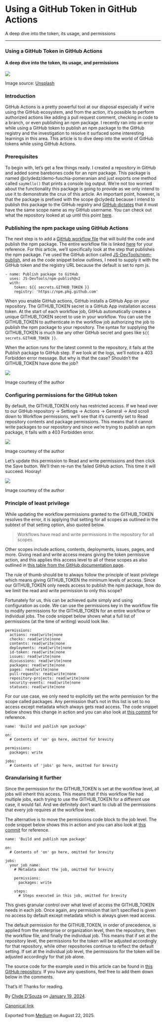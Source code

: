 # Using a GitHub Token in GitHub Actions

A deep dive into the token, its usage, and permissions

***

### Using a GitHub Token in GitHub Actions

#### A deep dive into the token, its usage, and permissions

![](https://cdn-images-1.medium.com/max/800/1*kuycwFz6q2dNEBpR31fKqA.jpeg)

Image source: [Unsplash](https://unsplash.com/photos/a-bunch-of-keys-that-are-on-a-yellow-background-vLuj--T3Fp8)

### Introduction

GitHub Actions is a pretty powerful tool at our disposal especially if we’re using the GitHub ecosystem, and from the action, it’s possible to perform authorized actions like adding a pull request comment, checking in code to a branch, or even publishing an npm package. I recently ran into an error while using a GitHub token to publish an npm package to the GitHub registry and the investigation to resolve it surfaced some interesting learnings in this area. This article is to dive deep into the world of GitHub tokens while using GitHub Actions.

### Prerequisites

To begin with, let’s get a few things ready. I created a repository in GitHub and added some barebones code for an npm package. This package is named @clydedz/demo-fuschia-pomeranian and just exports one method called `sayHello()` that prints a console log output. We’re not too worried about the functionality this package is going to provide as we only intend to use it to demonstrate the crux of this article. An important point, however, is that the package is prefixed with the scope @clydedz because I intend to publish this package to the GitHub registry and [GitHub dictates](https://github.com/orgs/community/discussions/52267#discussioncomment-5554918) that it must have the same scope name as my GitHub username. You can check out what the repository looked at up until this point [here](https://github.com/ClydeDz/github-npm-package-token-demo/commit/5575ec67b22a8ec4e74e910eb55baed37eebd2c0).

### Publishing the npm package using GitHub Actions

The next step is to add a [GitHub workflow file](https://github.com/ClydeDz/github-npm-package-token-demo/commit/7b5135e2b40b325c18e5a30d06f864aea3f0f5dd) that will build the code and publish the npm package. The entire workflow file is linked [here](https://github.com/ClydeDz/github-npm-package-token-demo/commit/7b5135e2b40b325c18e5a30d06f864aea3f0f5dd) for your reference. For this article, we’ll specifically look at the step that publishes the npm package. I’ve used the GitHub action called [JS-DevTools/npm-publish](https://github.com/marketplace/actions/npm-publish), and as the code snippet below outlines, I need to supply it with the GitHub token and the registry URL because the default is set to npm js.

```
- name: Publish package to GitHub
  uses: JS-DevTools/npm-publish@v2
  with:
    token: ${{ secrets.GITHUB_TOKEN }}
    registry: 'https://npm.pkg.github.com'
```

When you enable GitHub actions, GitHub installs a GitHub App on your repository. The GITHUB\_TOKEN secret is a GitHub App installation access token. At the start of each workflow job, GitHub automatically creates a unique GITHUB\_TOKEN secret to use in your workflow. You can use the GITHUB\_TOKEN to authenticate in the workflow job authorizing the job to publish the npm package to your repository. The syntax for supplying the GITHUB\_TOKEN is much like any other GitHub secret and goes like `${{ secrets.GITHUB_TOKEN }}`.

When the action runs for the latest commit to the repository, it fails at the Publish package to GitHub step. If we look at the logs, we’ll notice a 403 Forbidden error message. But why is that the case? Shouldn’t the GITHUB\_TOKEN have done the job?

![](https://cdn-images-1.medium.com/max/800/1*VKyk0zvlqholefiuLsktFQ.png)

Image courtesy of the author

### Configuring permissions for the GitHub token

By default, the GITHUB\_TOKEN only has restricted access. If we head over to our GitHub repository → Settings → Actions → General → And scroll down to Workflow permissions, we’ll see that it’s currently set to Read repository contents and package permissions. This means that it cannot write packages to our repository and since we’re trying to publish an npm package, it fails with a 403 Forbidden error.

![](https://cdn-images-1.medium.com/max/800/1*7qC7Dmo49CEPqAi6GZUDcA.png)

Image courtesy of the author

Let’s update this permission to Read and write permissions and then click the Save button. We’ll then re-run the failed GitHub action. This time it will succeed. Hooray!

![](https://cdn-images-1.medium.com/max/800/1*AxWXHRKMiemrN-Frzx2dxw.png)

Image courtesy of the author

### Principle of least privilege

While updating the workflow permissions granted to the GITHUB\_TOKEN resolves the error, it is applying that setting for all scopes as outlined in the subtext of that setting option, also quoted below.

> Workflows have read and write permissions in the repository for all scopes.

Other scopes include actions, contents, deployments, issues, pages, and more. Giving read and write access means giving the token permissive action, and this applies this access level to all of these scopes as also outlined in [this table from the GitHub documentation page](https://docs.github.com/en/actions/security-guides/automatic-token-authentication#permissions-for-the-github_token).

The rule of thumb should be to always follow the principle of least privilege which means giving GITHUB\_TOKEN the minimum levels of access. Since our GITHUB\_TOKEN only needs access to publish the npm package, how do we limit the read and write permission to only this scope?

Fortunately for us, this can be achieved quite simply and using configuration as code. We can use the permissions key in the workflow file to modify permissions for the GITHUB\_TOKEN for an entire workflow or individual jobs. The code snippet below shows what a full list of permissions (at the time of writing) would look like.

```
permissions:
  actions: read|write|none
  checks: read|write|none
  contents: read|write|none
  deployments: read|write|none
  id-token: read|write|none
  issues: read|write|none
  discussions: read|write|none
  packages: read|write|none
  pages: read|write|none
  pull-requests: read|write|none
  repository-projects: read|write|none
  security-events: read|write|none
  statuses: read|write|none
```

For our use case, we only need to explicitly set the write permission for the scope called packages. Any permission that’s not in this list is set to no access except metadata which always gets read access. The code snippet below shows this change in action and you can also look at [this commit](https://github.com/ClydeDz/github-npm-package-token-demo/commit/e4b5cd17a378f96bfba03e1a777322b75b5571c3) for reference.

```
name: 'Build and publish npm package'

on:
  # Contents of 'on' go here, omitted for brevity

permissions:
  packages: write

jobs:
  # Contents of 'jobs' go here, omitted for brevity
```

### Granularising it further

Since the permission for the GITHUB\_TOKEN is set at the workflow level, all jobs will inherit this access. This means that if this workflow file had multiple jobs, each trying to use the GITHUB\_TOKEN for a different use case, it would fail. And we definitely don’t want to club all the permissions that every job requires at the workflow level.

The alternative is to move the permissions code block to the job level. The code snippet below shows this in action and you can also look at [this commit](https://github.com/ClydeDz/github-npm-package-token-demo/commit/48014e859ec891b2b853ce6efc1db770799808fe) for reference.

```
name: 'Build and publish npm package'

on: 
  # Contents of 'on' go here, omitted for brevity

jobs:
  your_job_name:
    # Metadata about the job, omitted for brevity 

    permissions:
      packages: write

    steps:
      # Steps executed in this job, omitted for brevity
```

This gives granular control over what level of access the GITHUB\_TOKEN needs in each job. Once again, any permission that isn’t specified is given no access by default except metadata which is always given read access.

The default permission for the GITHUB\_TOKEN, in order of precedence, is applied from the enterprise or organization level, then the repository, then the workflow file, and finally the individual job. This means that if set at the repository level, the permissions for the token will be adjusted accordingly for that repository, while other repositories continue to reflect the default setting. If set at the individual job level, the permissions for the token will be adjusted accordingly for that job alone.

The source code for the example used in this article can be found in [this GitHub repository](https://github.com/ClydeDz/github-npm-package-token-demo). If you have any questions, feel free to add them down below in the comments.

That’s it! Thanks for reading.

By [Clyde D'Souza](https://medium.com/@clydedz) on [January 19, 2024](https://medium.com/p/8a71361b564b).

[Canonical link](https://medium.com/@clydedz/using-a-github-token-in-github-actions-8a71361b564b)

Exported from [Medium](https://medium.com) on August 22, 2025.
